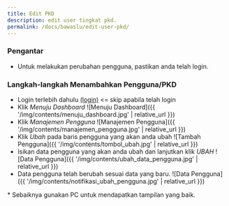 ```yaml
---
title: Edit PKD
description: edit user tingkat pkd.
permalink: /docs/bawaslu/edit-user-pkd/
---
```


### Pengantar
* Untuk melakukan perubahan pengguna, pastikan anda telah login.


### Langkah-langkah Menambahkan Pengguna/PKD
* Login terlebih dahulu [(login)](https://jatimmengawasi.com/manajemen) <= skip apabila telah login
* Klik *Menuju Dashboard*
	![Menuju Dashboard]({{ '/img/contents/menuju_dashboard.jpg' | relative_url }})
* Klik *Manajemen Pengguna*
	![Manajemen Pengguna]({{ '/img/contents/manajemen_pengguna.jpg' | relative_url }})
* Klik *Ubah* pada baris pengguna yang akan anda ubah
	![Tambah Pengguna]({{ '/img/contents/tombol_ubah.jpg' | relative_url }})
* Isikan data pengguna yang akan anda ubah dan lanjutkan klik *UBAH*
	![Data Pengguna]({{ '/img/contents/ubah_data_pengguna.jpg' | relative_url }})
* Data pengguna telah berubah sesuai data yang baru.
	![Data Pengguna]({{ '/img/contents/notifikasi_ubah_pengguna.jpg' | relative_url }})



\* Sebaiknya gunakan PC untuk mendapatkan tampilan yang baik.